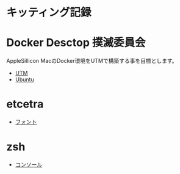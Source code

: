 キッティング記録
===

# Docker Desctop 撲滅委員会
AppleSillicon MacのDocker環境をUTMで構築する事を目標とします。
- [UTM](./docker/UTM.md)
- [Ubuntu](./docker/UBUNTU.md)

# etcetra
- [フォント](etcetra/font.md)

# zsh
- [コンソール](zsh/console.md)
